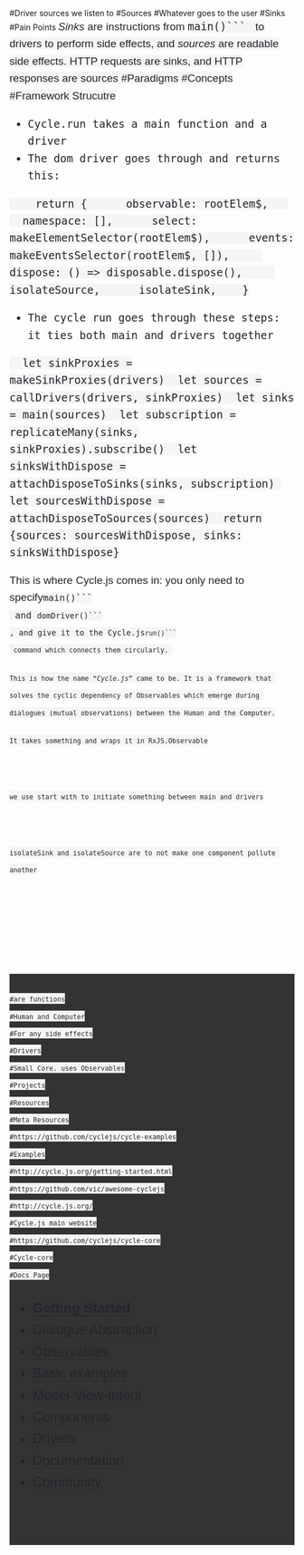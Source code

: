 #Driver sources we listen to
#Sources
#Whatever goes to the user
#Sinks
#Pain Points
<em style="box-sizing: border-box; color: rgb(36, 36, 45); font-family: 'Source Sans Pro', Calibri, Helvetica, sans-serif; font-size: 19px; line-height: 30.4px;">Sinks</em><span style="color: rgb(36, 36, 45); font-family: 'Source Sans Pro', Calibri, Helvetica, sans-serif; font-size: 19px; line-height: 30.4px;">&nbsp;are instructions from&nbsp;<code style="box-sizing: border-box; color: rgb(36, 36, 45); font-size: 19px; line-height: 30.4px; white-space: normal; background-color: rgb(245, 245, 245);">main()```
<span style="color: rgb(36, 36, 45); font-family: 'Source Sans Pro', Calibri, Helvetica, sans-serif; font-size: 19px; line-height: 30.4px;">&nbsp;to drivers to perform side effects, and&nbsp;<em style="box-sizing: border-box; color: rgb(36, 36, 45); font-family: 'Source Sans Pro', Calibri, Helvetica, sans-serif; font-size: 19px; line-height: 30.4px;">sources</em><span style="color: rgb(36, 36, 45); font-family: 'Source Sans Pro', Calibri, Helvetica, sans-serif; font-size: 19px; line-height: 30.4px;">&nbsp;are readable side effects. HTTP requests are sinks, and HTTP responses are sources
#Paradigms
#Concepts
#Framework Strucutre
<ul><li>Cycle.run takes a main function and a driver<br></li><li>The dom driver goes through and returns this:</li></ul>&nbsp; &nbsp; return {&nbsp; &nbsp; &nbsp; observable: rootElem$,&nbsp; &nbsp; &nbsp; namespace: [],&nbsp; &nbsp; &nbsp; select: makeElementSelector(rootElem$),&nbsp; &nbsp; &nbsp; events: makeEventsSelector(rootElem$, []),&nbsp; &nbsp; &nbsp; dispose: () => disposable.dispose(),&nbsp; &nbsp; &nbsp; isolateSource,&nbsp; &nbsp; &nbsp; isolateSink,&nbsp; &nbsp; }<br><ul><li>The cycle run goes through these steps: it ties both main and drivers together</li></ul>&nbsp; let sinkProxies = makeSinkProxies(drivers)&nbsp; let sources = callDrivers(drivers, sinkProxies)&nbsp; let sinks = main(sources)&nbsp; let subscription = replicateMany(sinks, sinkProxies).subscribe()&nbsp; let sinksWithDispose = attachDisposeToSinks(sinks, subscription)&nbsp; let sourcesWithDispose = attachDisposeToSources(sources)&nbsp; return {sources: sourcesWithDispose, sinks: sinksWithDispose}<br><p style="box-sizing: border-box; color: rgb(36, 36, 45); font-family: 'Source Sans Pro', Calibri, Helvetica, sans-serif; font-size: 19px; line-height: 30.4px;">This is where Cycle.js comes in: you only need to specify<code style="box-sizing: border-box; color: rgb(36, 36, 45); background-color: rgb(245, 245, 245);">main()```
&nbsp;and&nbsp;<code style="box-sizing: border-box; color: rgb(36, 36, 45); background-color: rgb(245, 245, 245);">domDriver()```
, and give it to the Cycle.js<code style="box-sizing: border-box; color: rgb(36, 36, 45); background-color: rgb(245, 245, 245);">run()```
&nbsp;command which connects them circularly.&nbsp;<p style="box-sizing: border-box; color: rgb(36, 36, 45); font-family: 'Source Sans Pro', Calibri, Helvetica, sans-serif; font-size: 19px; line-height: 30.4px;">This is how the name “<em style="box-sizing: border-box;">Cycle.js</em>” came to be. It is a framework that solves the cyclic dependency of Observables which emerge during dialogues (mutual observations) between the Human and the Computer.<p style="box-sizing: border-box; color: rgb(36, 36, 45); font-family: 'Source Sans Pro', Calibri, Helvetica, sans-serif; font-size: 19px; line-height: 30.4px;">It takes something and wraps it in RxJS.Observable<p style="box-sizing: border-box; color: rgb(36, 36, 45); font-family: 'Source Sans Pro', Calibri, Helvetica, sans-serif; font-size: 19px; line-height: 30.4px;"><br><p style="box-sizing: border-box; color: rgb(36, 36, 45); font-family: 'Source Sans Pro', Calibri, Helvetica, sans-serif; font-size: 19px; line-height: 30.4px;">we use start with to initiate something between main and drivers<p style="box-sizing: border-box; color: rgb(36, 36, 45); font-family: 'Source Sans Pro', Calibri, Helvetica, sans-serif; font-size: 19px; line-height: 30.4px;"><br><p style="box-sizing: border-box; color: rgb(36, 36, 45); font-family: 'Source Sans Pro', Calibri, Helvetica, sans-serif; font-size: 19px; line-height: 30.4px;">isolateSink and isolateSource are to not make one component pollute another<p style="box-sizing: border-box; color: rgb(36, 36, 45); font-family: 'Source Sans Pro', Calibri, Helvetica, sans-serif; font-size: 19px; line-height: 30.4px;"><br><p style="box-sizing: border-box; color: rgb(36, 36, 45); font-family: 'Source Sans Pro', Calibri, Helvetica, sans-serif; font-size: 19px; line-height: 30.4px;"><br><p style="box-sizing: border-box; color: rgb(36, 36, 45); font-family: 'Source Sans Pro', Calibri, Helvetica, sans-serif; font-size: 19px; line-height: 30.4px;"><br><div class="highlight" style="box-sizing: border-box; color: white; font-family: 'Source Sans Pro', Calibri, Helvetica, sans-serif; font-size: 19px; line-height: 30.4px; background-color: rgb(51, 51, 51);">
#are functions
#Human and Computer
#For any side effects
#Drivers
#Small Core. uses Observables
#Projects
#Resources
#Meta Resources
#https://github.com/cyclejs/cycle-examples
#Examples
#http://cycle.js.org/getting-started.html
#https://github.com/vic/awesome-cyclejs
#http://cycle.js.org/
#Cycle.js main website
#https://github.com/cyclejs/cycle-core
#Cycle-core
#Docs Page
<ul style="box-sizing: border-box; margin-bottom: 0px; margin-left: 0px; color: rgb(36, 36, 45); font-family: 'Source Sans Pro', Calibri, Helvetica, sans-serif; font-size: 24px; line-height: 38.4px;"><li style="box-sizing: border-box;"><strong style="box-sizing: border-box;"><a href="http://cycle.js.org/getting-started.html" style="box-sizing: border-box; color: rgb(36, 36, 45); text-decoration: inherit; border-bottom-width: 1px; border-bottom-style: solid; border-bottom-color: rgb(36, 36, 45);">Getting Started</a></strong></li><li style="box-sizing: border-box;"><a href="http://cycle.js.org/dialogue.html" style="box-sizing: border-box; color: rgb(36, 36, 45); text-decoration: inherit; border-bottom-width: 1px; border-bottom-style: dotted; border-bottom-color: rgb(36, 36, 45);">Dialogue Abstraction</a></li><li style="box-sizing: border-box;"><a href="http://cycle.js.org/observables.html" style="box-sizing: border-box; color: rgb(36, 36, 45); text-decoration: inherit; border-bottom-width: 1px; border-bottom-style: dotted; border-bottom-color: rgb(36, 36, 45);">Observables</a></li><li style="box-sizing: border-box;"><a href="http://cycle.js.org/basic-examples.html" style="box-sizing: border-box; color: rgb(36, 36, 45); text-decoration: inherit; border-bottom-width: 1px; border-bottom-style: dotted; border-bottom-color: rgb(36, 36, 45);">Basic examples</a></li><li style="box-sizing: border-box;"><a href="http://cycle.js.org/model-view-intent.html" style="box-sizing: border-box; color: rgb(36, 36, 45); text-decoration: inherit; border-bottom-width: 1px; border-bottom-style: dotted; border-bottom-color: rgb(36, 36, 45);">Model-View-Intent</a></li><li style="box-sizing: border-box;"><a href="http://cycle.js.org/components.html" style="box-sizing: border-box; color: rgb(36, 36, 45); text-decoration: inherit; border-bottom-width: 1px; border-bottom-style: dotted; border-bottom-color: rgb(36, 36, 45);">Components</a></li><li style="box-sizing: border-box;"><a href="http://cycle.js.org/drivers.html" style="box-sizing: border-box; color: rgb(36, 36, 45); text-decoration: inherit; border-bottom-width: 1px; border-bottom-style: dotted; border-bottom-color: rgb(36, 36, 45);">Drivers</a></li><li style="box-sizing: border-box;"><a href="http://cycle.js.org/documentation.html" style="box-sizing: border-box; color: rgb(36, 36, 45); text-decoration: inherit; border-bottom-width: 1px; border-bottom-style: dotted; border-bottom-color: rgb(36, 36, 45);">Documentation</a></li><li style="box-sizing: border-box;"><a href="http://cycle.js.org/community.html" style="box-sizing: border-box; color: rgb(36, 36, 45); text-decoration: inherit; border-bottom-width: 1px; border-bottom-style: dotted; border-bottom-color: rgb(36, 36, 45);">Community</a></li></ul>
